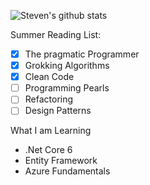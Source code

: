 ![Steven's github stats](https://github-readme-stats.vercel.app/api?username=stevenmdixon)

Summer Reading List:

- [x] The pragmatic Programmer
- [x] Grokking Algorithms
- [x] Clean Code
- [ ] Programming Pearls
- [ ] Refactoring
- [ ] Design Patterns

What I am Learning
- .Net Core 6
- Entity Framework
- Azure Fundamentals

<!--
**StevenMDixon/StevenMDixon** is a ✨ _special_ ✨ repository because its `README.md` (this file) appears on your GitHub profile.

Here are some ideas to get you started:

- 🔭 I’m currently working on ...-
 🌱 I’m currently learning ...
- 👯 I’m looking to collaborate on ...
- 🤔 I’m looking for help with ...
- 💬 Ask me about ...
- 📫 How to reach me: ...
- 😄 Pronouns: ...
- ⚡ Fun fact: ...
-->
